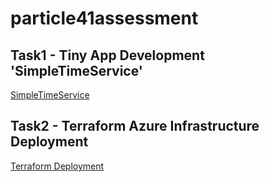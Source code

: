 # particle41assessment


## Task1 - Tiny App Development 'SimpleTimeService'

  [SimpleTimeService](app/)

## Task2 - Terraform Azure Infrastructure Deployment

  [Terraform Deployment](terraform/)
